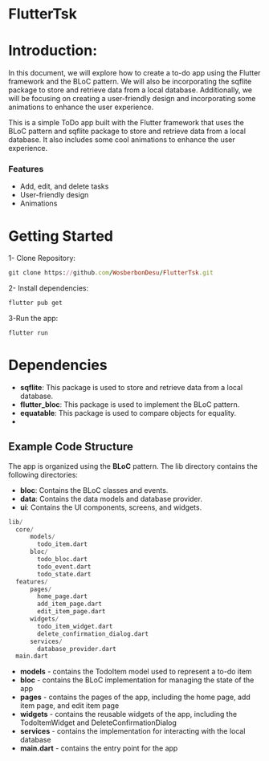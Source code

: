 # FlutterTsk
# Introduction:
In this document, we will explore how to create a to-do app using the Flutter framework and the BLoC pattern. We will also be incorporating the sqflite package to store and retrieve data from a local database. Additionally, we will be focusing on creating a user-friendly design and incorporating some animations to enhance the user experience.

This is a simple ToDo app built with the Flutter framework that uses the BLoC pattern and sqflite package to store and retrieve data from a local database. It also includes some cool animations to enhance the user experience.

### Features
* Add, edit, and delete tasks
* User-friendly design
* Animations

# Getting Started 
1- Clone Repository:
```ruby
git clone https://github.com/WosberbonDesu/FlutterTsk.git
```
2- Install dependencies:
```ruby
flutter pub get
```
3-Run the app:
```ruby
flutter run
```

# Dependencies
* **sqflite**: This package is used to store and retrieve data from a local database.
* **flutter_bloc**: This package is used to implement the BLoC pattern.
* **equatable**: This package is used to compare objects for equality.
* 
## Example Code Structure
The app is organized using the **BLoC** pattern. The lib directory contains the following directories:

* **bloc**: Contains the BLoC classes and events.
* **data**: Contains the data models and database provider.
* **ui**: Contains the UI components, screens, and widgets.

```python
lib/
  core/
      models/
        todo_item.dart
      bloc/
        todo_bloc.dart
        todo_event.dart
        todo_state.dart
  features/
      pages/
        home_page.dart
        add_item_page.dart
        edit_item_page.dart
      widgets/
        todo_item_widget.dart
        delete_confirmation_dialog.dart
      services/
        database_provider.dart
  main.dart
```
* **models** - contains the TodoItem model used to represent a to-do item
* **bloc** - contains the BLoC implementation for managing the state of the app
* **pages** - contains the pages of the app, including the home page, add item page, and edit item page
* **widgets** - contains the reusable widgets of the app, including the TodoItemWidget and DeleteConfirmationDialog
* **services** - contains the implementation for interacting with the local database
* **main.dart** - contains the entry point for the app
